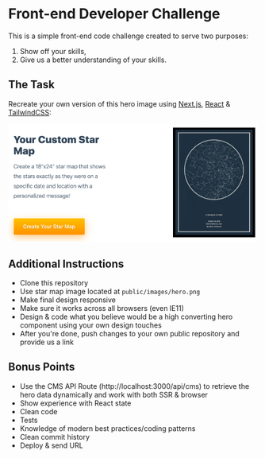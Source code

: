 # Front-end Developer Challenge

This is a simple front-end code challenge created to serve two purposes:

1. Show off your skills,
2. Give us a better understanding of your skills.

## The Task

Recreate your own version of this hero image using [Next.js](https://nextjs.org), [React](https://reactjs.org/) & [TailwindCSS](https://tailwindcss.com/):

![Screen](public/images/hero-example.png)

## Additional Instructions

* Clone this repository
* Use star map image located at `public/images/hero.png`
* Make final design responsive
* Make sure it works across all browsers (even IE11)
* Design & code what you believe would be a high converting hero component using your own design touches
* After you're done, push changes to your own public repository and provide us a link

## Bonus Points

* Use the CMS API Route (http://localhost:3000/api/cms) to retrieve the hero data dynamically and work with both SSR & browser
* Show experience with React state
* Clean code
* Tests
* Knowledge of modern best practices/coding patterns
* Clean commit history
* Deploy & send URL